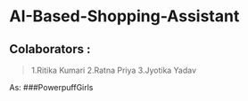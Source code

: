 # AI-Based-Shopping-Assistant

## Colaborators :
>1.Ritika Kumari
>2.Ratna Priya
>3.Jyotika Yadav

As: ###PowerpuffGirls



